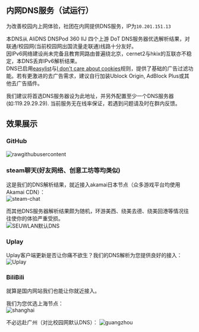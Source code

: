 ## 内网DNS服务（试运行）

为改善校园内上网体验，社团在内网提供DNS服务，IP为`10.201.151.13`

本DNS从 AliDNS DNSPod 360 IIJ 四个上游 DoT DNS服务器优选解析结果，对联通/校园网(当前校园网出国流量走联通)线路十分友好。  
因IPv6网络建设尚未完备且教育网路由普遍绕北京，cernet2与hkix的互联亦不稳定，本DNS丢弃IPv6解析结果。  
DNS已启用[easylist](https://easylist.to/)与[I don't care about cookies](https://www.i-dont-care-about-cookies.eu/)规则，提供了基础的广告过滤功能。若有更激进的去广告需求，建议自行加装Ublock Origin, AdBlock Plus或其他去广告插件。

我们建议将首选DNS服务器设为此地址，并另外配置至少一个DNS服务器(如:119.29.29.29). 当前服务无在线率保证，若遇到问题请及时在群内反馈。

## 效果展示

### GitHub

![rawgithubusercontent](https://i.loli.net/2021/03/18/Jvr2a37QK8mFAlP.jpg)

### steam聊天(好友网络、创意工坊等均类似)

这是我们的DNS解析结果，就近接入akamai日本节点（众多游戏平台均使用Akamai CDN）：  
![steam-chat](https://i.loli.net/2021/03/18/J7kVaZMPxRrT9Du.jpg)

而其他DNS服务器解析结果颇为随机，环游美西、绕美去德、绕美回港等情况往往使你的体验严重受损。  
![SEUWLAN默认DNS](https://i.loli.net/2021/03/18/cNJu2BfAhOsmP5I.jpg)

### Uplay

Uplay客户端更新是否让你痛不欲生？我们的DNS解析为您提供良好的接入：  
![Uplay](https://i.loli.net/2021/03/18/emXtSEAwo2gU94i.jpg)

### BiliBili

就算是国内网站我们也能让你就近接入。

我们为您优选上海节点：  
![shanghai](https://i.loli.net/2021/03/18/pYyOhSBDWcmTj5H.jpg)

不必远赴广州（对比校园网默认DNS）：
![guangzhou](https://i.loli.net/2021/03/18/cErU7IlVG4NfqMz.jpg)